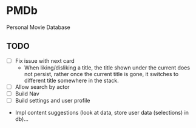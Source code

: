# PMDb

Personal Movie Database

## TODO

- [ ] Fix issue with next card
  - When liking/disliking a title, the title shown under the current does not persist, rather once the current title is gone, it switches to different title somewhere in the stack.
- [ ] Allow search by actor
- [ ] Build Nav
- [ ] Build settings and user profile
- Impl content suggestions (look at data, store user data (selections) in db)...
